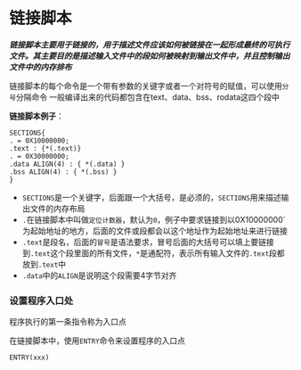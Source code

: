 # 链接脚本
***链接脚本主要用于链接的，用于描述文件应该如何被链接在一起形成最终的可执行文件。其主要目的是描述输入文件中的段如何被映射到输出文件中，并且控制输出文件中的内存排布***

链接脚本的每个命令是一个带有参数的关键字或者一个对符号的赋值，可以使用`分号`分隔命令
一般编译出来的代码都包含在text、data、bss、rodata这四个段中

__链接脚本例子__：
```
SECTIONS{
. = 0X10000000;
.text : {*(.text)}
. = 0X30000000;
.data ALIGN(4) : { *(.data) } 
.bss ALIGN(4) : { *(.bss) } 
}
```

- `SECTIONS`是一个关键字，后面跟一个大括号，是必须的，`SECTIONS`用来描述输出文件的内存布局
- `.`在链接脚本中叫做`定位计数器`，默认为`0`，例子中要求链接到以0X10000000`为起始地址的地方，后面的文件或段都会以这个地址作为起始地址来进行链接
- `.text`是段名，后面的`冒号`是语法要求，冒号后面的大括号可以填上要链接到`.text`这个段里面的所有文件，`*`是通配符，表示所有输入文件的`.text`段都放到`.text`中
- `.data`中的`ALIGN`是说明这个段需要4字节对齐


### 设置程序入口处
程序执行的第一条指令称为入口点

在链接脚本中，使用`ENTRY`命令来设置程序的入口点
```
ENTRY(xxx)
```

